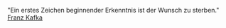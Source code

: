 "Ein erstes Zeichen beginnender Erkenntnis ist der Wunsch zu sterben." [Franz Kafka](../Unterhaltung/Bücher/Franz%20Kafka/Franz%20Kafka.md)
